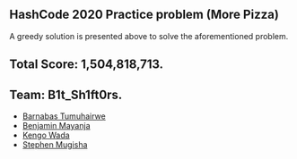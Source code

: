 ## HashCode 2020 Practice problem (More Pizza)

A greedy solution is presented above to solve the aforementioned problem.

## Total Score: 1,504,818,713.

## Team:  B1t_Sh1ft0rs.

* [Barnabas Tumuhairwe](https://github.com/BarnaTB)
* [Benjamin Mayanja](https://github.com/v1b3m/)
* [Kengo Wada](https://github.com/KengoWada)
* [Stephen Mugisha](https://github.com/steph-en-m/)
